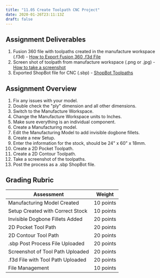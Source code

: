 ```yaml
---
title: "11.05 Create Toolpath CNC Project"
date: 2020-01-26T23:11:13Z
draft: false
---
```


## Assignment Deliverables

1. Fusion 360 file with toolpaths created in the manufacture workspace (.f3d) - [How to Export Fusion 360 .f3d File](../../../../3d-modeling/fusion-360/fusion-360-export-f3d-file.md)
2. Screen shot of toolpath from manufacture workspace (.png or .jpg) - [How to take a screenshot](../../../../tutorials/how-to-take-a-screenshot.md)
3. Exported ShopBot file for CNC (.sbp) - [ShopBot Toolpaths](../../../../digital-fabrication/cnc/shopbot-toolpaths-fusion-360.md)

## Assignment Overview

1. Fix any issues with your model.
2. Double check the "ply" dimension and all other dimensions.
3. Switch to the Manufacture Workspace.
4. Change the Manufacture Workspace units to Inches.
5. Make sure everything is an individual component.
6. Create a Manufacturing model.
7. Edit the Manufacturing Model to add invisible dogbone fillets.
8. Create a new Setup.
9. Enter the information for the stock, should be 24" x 60" x 18mm.
10. Create a 2D Pocket Toolpath.
11. Create a 2D Contour Toolpath.
12. Take a screenshot of the toolpaths.
13. Post the process as a .sbp ShopBot file.

## Grading Rubric

<div class="responsive-table-markdown">

| Assessment                        | Weight    |
| --------------------------------- | --------- |
| Manufacturing Model Created       | 10 points |
| Setup Created with Correct Stock  | 10 points |
| Invisible Dogbone Fillets Added   | 20 points |
| 2D Pocket Tool Path               | 20 points |
| 2D Contour Tool Path              | 20 points |
| .sbp Post Process File Uploaded   | 20 points |
| Screenshot of Tool Path Uploaded  | 20 points |
| .f3d File with Tool Path Uploaded | 20 points |
| File Management                   | 10 points |

</div>
